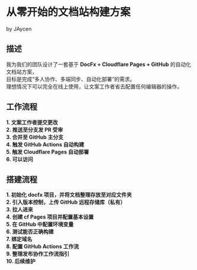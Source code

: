 # 从零开始的文档站构建方案

by JAycen

## 描述

我为我们的团队设计了一套基于 **DocFx + Cloudflare Pages + GitHub** 的自动化文档站方案，  
目标是完成“多人协作、多端同步、自动化部署”的需求。  
理想情况下可以完全在线上使用，让文案工作者省去配置任何编辑器的操作。

## 工作流程

**1. 文案工作者提交更改  
2. 推送至分支发 PR 受审  
3. 合并至 GitHub 主分支  
4. 触发 GitHub Actions 自动构建  
5. 触发 Cloudflare Pages 自动部署  
6. 可以访问**  

## 搭建流程

**1. 初始化 docfx 项目，并将文档整理存放至对应文件夹  
2. 引入版本控制，上传 GitHub 远程存储库（私有）  
3. 拉人进来  
4. 创建 cf Pages 项目并配置基本设置  
5. 在 GitHub 中配置环境变量  
6. 测试能否正确构建  
7. 绑定域名  
8. 配置 GitHub Actions 工作流  
9. 整理发布协作工作流指引  
10. 后续维护**  
